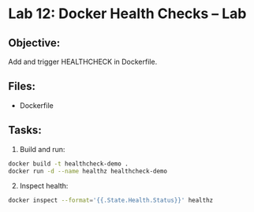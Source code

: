 # Lab 12: Docker Health Checks – Lab

## Objective:
Add and trigger HEALTHCHECK in Dockerfile.

## Files:
- Dockerfile

## Tasks:
1. Build and run:
```bash
docker build -t healthcheck-demo .
docker run -d --name healthz healthcheck-demo
```

2. Inspect health:
```bash
docker inspect --format='{{.State.Health.Status}}' healthz
```
